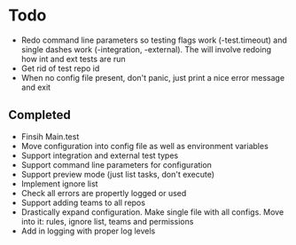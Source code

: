 # Todo
* Redo command line parameters so testing flags work (-test.timeout) and single dashes work (-integration, -external).  The will involve redoing how int and ext tests are run
* Get rid of test repo id
* When no config file present, don't panic, just print a nice error message and exit

## Completed
* Finsih Main.test
* Move configuration into config file as well as environment variables
* Support integration and external test types
* Support command line parameters for configuration
* Support preview mode (just list tasks, don't execute)
* Implement ignore list
* Check all errors are propertly logged or used
* Support adding teams to all repos
* Drastically expand configuration.  Make single file with all configs.  Move into it: rules, ignore list, teams and permissions
* Add in logging with proper log levels
